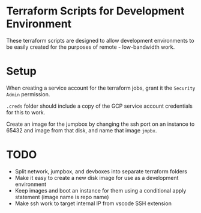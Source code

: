 # Terraform Scripts for Development Environment

These terraform scripts are designed to allow development environments to be easily created for the purposes of remote - low-bandwidth work.

# Setup

When creating a service account for the terraform jobs, grant it the `Security Admin` permission.

`.creds` folder should include a copy of the GCP service account credentials for this to work.

Create an image for the jumpbox by changing the ssh port on an instance to 65432 and image from that disk, and name that image `jmpbx`.

# TODO

* Split network, jumpbox, and devboxes into separate terraform folders
* Make it easy to create a new disk image for use as a development environment
* Keep images and boot an instance for them using a conditional apply statement (image name is repo name)
* Make ssh work to target internal IP from vscode SSH extension
